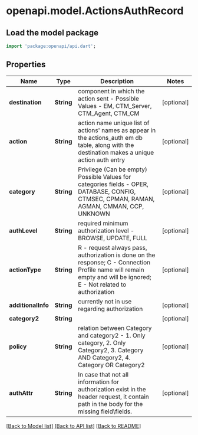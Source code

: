 # openapi.model.ActionsAuthRecord

## Load the model package
```dart
import 'package:openapi/api.dart';
```

## Properties
Name | Type | Description | Notes
------------ | ------------- | ------------- | -------------
**destination** | **String** | component in which the action sent - Possible Values - EM, CTM_Server, CTM_Agent, CTM_CM | [optional] 
**action** | **String** | action name unique list of actions' names as appear in the actions_auth em db table, along with the destination makes a unique action auth entry | [optional] 
**category** | **String** | Privilege (Can be empty) Possible Values for categories fields  - OPER, DATABASE, CONFIG, CTMSEC, CPMAN, RAMAN, AGMAN, CMMAN, CCP, UNKNOWN | [optional] 
**authLevel** | **String** | required minimum authorization level - BROWSE, UPDATE, FULL | [optional] 
**actionType** | **String** | R - request always pass, authorization is done on the response; C - Connection Profile name will remain empty and will be ignored; E - Not related to authorization | [optional] 
**additionalInfo** | **String** | currently not in use regarding authorization | [optional] 
**category2** | **String** |  | [optional] 
**policy** | **String** | relation between Category and category2 - 1. Only category, 2. Only Category2, 3. Category AND Category2, 4. Category OR Category2 | [optional] 
**authAttr** | **String** | In case that not all information for authorization exist in the header request, it contain path in the body for the missing field\\fields. | [optional] 

[[Back to Model list]](../README.md#documentation-for-models) [[Back to API list]](../README.md#documentation-for-api-endpoints) [[Back to README]](../README.md)



